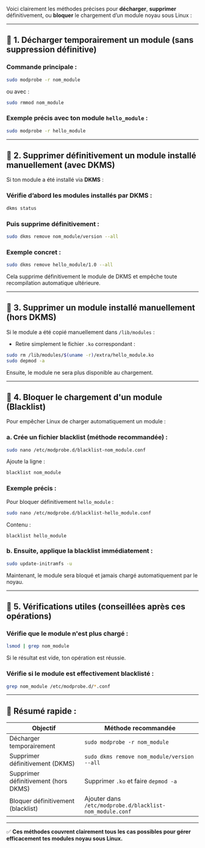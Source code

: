 Voici clairement les méthodes précises pour **décharger**, **supprimer** définitivement, ou **bloquer** le chargement d’un module noyau sous Linux :

---

## 🚩 **1. Décharger temporairement un module (sans suppression définitive)**

### Commande principale :
```bash
sudo modprobe -r nom_module
```

ou avec :

```bash
sudo rmmod nom_module
```

### Exemple précis avec ton module `hello_module` :
```bash
sudo modprobe -r hello_module
```

---

## 🚩 **2. Supprimer définitivement un module installé manuellement (avec DKMS)**

Si ton module a été installé via **DKMS** :

### Vérifie d’abord les modules installés par DKMS :
```bash
dkms status
```

### Puis supprime définitivement :
```bash
sudo dkms remove nom_module/version --all
```

### Exemple concret :
```bash
sudo dkms remove hello_module/1.0 --all
```

Cela supprime définitivement le module de DKMS et empêche toute recompilation automatique ultérieure.

---

## 🚩 **3. Supprimer un module installé manuellement (hors DKMS)**

Si le module a été copié manuellement dans `/lib/modules` :

- Retire simplement le fichier `.ko` correspondant :

```bash
sudo rm /lib/modules/$(uname -r)/extra/hello_module.ko
sudo depmod -a
```

Ensuite, le module ne sera plus disponible au chargement.

---

## 🚩 **4. Bloquer le chargement d'un module (Blacklist)**

Pour empêcher Linux de charger automatiquement un module :

### a. Crée un fichier blacklist (méthode recommandée) :
```bash
sudo nano /etc/modprobe.d/blacklist-nom_module.conf
```

Ajoute la ligne :
```bash
blacklist nom_module
```

### Exemple précis :
Pour bloquer définitivement `hello_module` :

```bash
sudo nano /etc/modprobe.d/blacklist-hello_module.conf
```

Contenu :
```
blacklist hello_module
```

### b. Ensuite, applique la blacklist immédiatement :
```bash
sudo update-initramfs -u
```

Maintenant, le module sera bloqué et jamais chargé automatiquement par le noyau.

---

## 🚩 **5. Vérifications utiles (conseillées après ces opérations)**

### Vérifie que le module n'est plus chargé :
```bash
lsmod | grep nom_module
```

Si le résultat est vide, ton opération est réussie.

### Vérifie si le module est effectivement blacklisté :
```bash
grep nom_module /etc/modprobe.d/*.conf
```

---

## 🎯 **Résumé rapide :**

| Objectif | Méthode recommandée |
|----------|---------------------|
| Décharger temporairement | `sudo modprobe -r nom_module` |
| Supprimer définitivement (DKMS) | `sudo dkms remove nom_module/version --all` |
| Supprimer définitivement (hors DKMS) | Supprimer `.ko` et faire `depmod -a` |
| Bloquer définitivement (blacklist) | Ajouter dans `/etc/modprobe.d/blacklist-nom_module.conf` |

---

✅ **Ces méthodes couvrent clairement tous les cas possibles pour gérer efficacement tes modules noyau sous Linux.**